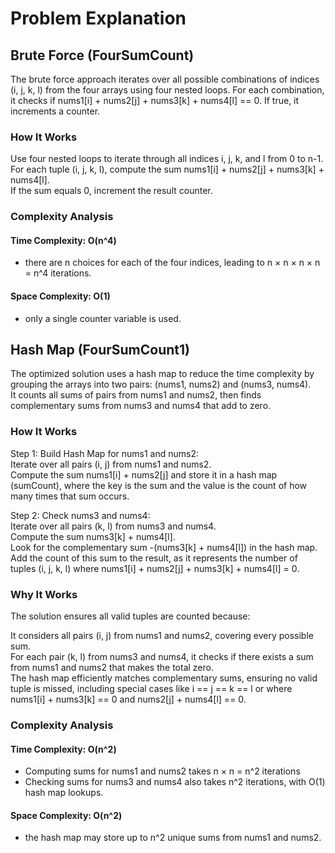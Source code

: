 # Problem Explanation

## Brute Force (FourSumCount)
The brute force approach iterates over all possible combinations of indices (i, j, k, l) from the four arrays using four nested loops. For each combination, it checks if nums1[i] + nums2[j] + nums3[k] + nums4[l] == 0. If true, it increments a counter.

### How It Works
Use four nested loops to iterate through all indices i, j, k, and l from 0 to n-1. <br>
For each tuple (i, j, k, l), compute the sum nums1[i] + nums2[j] + nums3[k] + nums4[l].<br>
If the sum equals 0, increment the result counter.<br>

### Complexity Analysis
#### Time Complexity: O(n^4)
- there are n choices for each of the four indices, leading to n × n × n × n = n^4 iterations.
#### Space Complexity: O(1)
- only a single counter variable is used.


## Hash Map (FourSumCount1)
The optimized solution uses a hash map to reduce the time complexity by grouping the arrays into two pairs: (nums1, nums2) and (nums3, nums4). <br>
It counts all sums of pairs from nums1 and nums2, then finds complementary sums from nums3 and nums4 that add to zero. <br>

### How It Works
Step 1: Build Hash Map for nums1 and nums2:<br>
Iterate over all pairs (i, j) from nums1 and nums2.<br>
Compute the sum nums1[i] + nums2[j] and store it in a hash map (sumCount), where the key is the sum and the value is the count of how many times that sum occurs.<br>

Step 2: Check nums3 and nums4:<br>
Iterate over all pairs (k, l) from nums3 and nums4.<br>
Compute the sum nums3[k] + nums4[l].<br>
Look for the complementary sum -(nums3[k] + nums4[l]) in the hash map. Add the count of this sum to the result, as it represents the number of tuples (i, j, k, l) where nums1[i] + nums2[j] + nums3[k] + nums4[l] = 0.<br>



### Why It Works
The solution ensures all valid tuples are counted because:<br>

It considers all pairs (i, j) from nums1 and nums2, covering every possible sum.<br>
For each pair (k, l) from nums3 and nums4, it checks if there exists a sum from nums1 and nums2 that makes the total zero.<br>
The hash map efficiently matches complementary sums, ensuring no valid tuple is missed, including special cases like i == j == k == l or where nums1[i] + nums3[k] == 0 and nums2[j] + nums4[l] == 0.<br>


### Complexity Analysis

#### Time Complexity: O(n^2)
- Computing sums for nums1 and nums2 takes n × n = n^2 iterations
- Checking sums for nums3 and nums4 also takes n^2 iterations, with O(1) hash map lookups.

#### Space Complexity: O(n^2)
- the hash map may store up to n^2 unique sums from nums1 and nums2.

